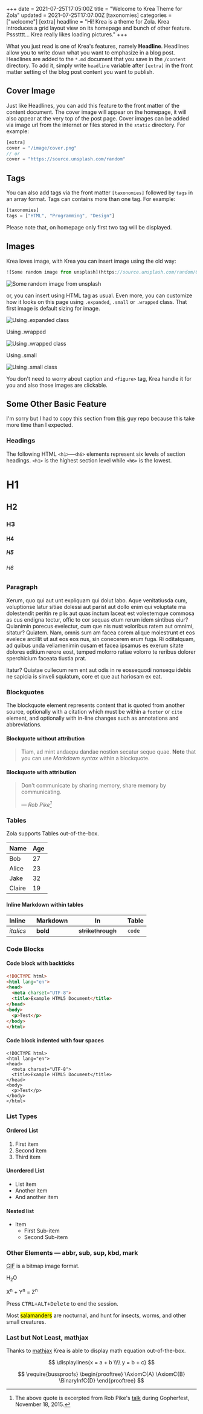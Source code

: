 +++
date = 2021-07-25T17:05:00Z
title = "Welcome to Krea Theme for Zola"
updated = 2021-07-25T17:07:00Z
[taxonomies]
categories = ["welcome"]
[extra]
headline = "Hi! Krea is a theme for Zola. Krea introduces a grid layout view on its homepage and bunch of other feature. Pssstttt… Krea really likes loading pictures."
+++

What you just read is one of Krea's features, namely **Headline**. Headlines allow you to write down what you want to emphasize in a blog post. Headlines are added to the `*.md` document that you save in the `/content` directory. To add it, simply write `headline`  variable after `[extra]` in the front matter setting of the blog post content you want to publish. 

<!-- more -->

## Cover Image
Just like Headlines, you can add this feature to the front matter of the content document. The cover image will appear on the homepage, it will also appear at the very top of the post page. Cover images can be added via image url from the internet or files stored in the `static` directory. For example:

```js
[extra]
cover = "/image/cover.png"
// or
cover = "https://source.unsplash.com/random"
```

## Tags
You can also add tags via the front matter `[taxonomies]` followed by `tags` in an array format. Tags can contains more than one tag. For example:

```js
[taxonomies]
tags = ["HTML", "Programming", "Design"]
```

Please note that, on homepage only first two tag will be displayed.

## Images

Krea loves image, with Krea you can insert image using the old way:

```js
![Some random image from unsplash](https://source.unsplash.com/random/800x480)
```

![Some random image from unsplash](https://source.unsplash.com/random/800x480)

or, you can insert using HTML tag as usual. Even more, you can customize how it looks on this page using `.expanded`, `.small` or `.wrapped` class. That first image is default sizing for image.

<img src="https://source.unsplash.com/random/800x480" alt="Using .expanded class" class="expanded" />

Using .wrapped

<img src="https://source.unsplash.com/random/800x480" alt="Using .wrapped class" class="wrapped" />

Using .small

<img src="https://source.unsplash.com/random/800x480" alt="Using .small class" class="small" />

You don't need to worry about caption and `<figure>` tag, Krea handle it for you and also those images are clickable. 

## Some Other Basic Feature

I'm sorry but I had to copy this section from [this](hulufei/solar-theme-zola) guy repo because this take more time than I expected.

### Headings

The following HTML `<h1>`—`<h6>` elements represent six levels of section headings. `<h1>` is the highest section level while `<h6>` is the lowest.

# H1
## H2
### H3
#### H4
##### H5
###### H6

### Paragraph

Xerum, quo qui aut unt expliquam qui dolut labo. Aque venitatiusda cum, voluptionse latur sitiae dolessi aut parist aut dollo enim qui voluptate ma dolestendit peritin re plis aut quas inctum laceat est volestemque commosa as cus endigna tectur, offic to cor sequas etum rerum idem sintibus eiur? Quianimin porecus evelectur, cum que nis nust voloribus ratem aut omnimi, sitatur? Quiatem. Nam, omnis sum am facea corem alique molestrunt et eos evelece arcillit ut aut eos eos nus, sin conecerem erum fuga. Ri oditatquam, ad quibus unda veliamenimin cusam et facea ipsamus es exerum sitate dolores editium rerore eost, temped molorro ratiae volorro te reribus dolorer sperchicium faceata tiustia prat.

Itatur? Quiatae cullecum rem ent aut odis in re eossequodi nonsequ idebis ne sapicia is sinveli squiatum, core et que aut hariosam ex eat.

### Blockquotes

The blockquote element represents content that is quoted from another source, optionally with a citation which must be within a `footer` or `cite` element, and optionally with in-line changes such as annotations and abbreviations.

#### Blockquote without attribution

> Tiam, ad mint andaepu dandae nostion secatur sequo quae.
> **Note** that you can use *Markdown syntax* within a blockquote.

#### Blockquote with attribution

> Don't communicate by sharing memory, share memory by communicating.</p>
> — <cite>Rob Pike[^1]</cite>

[^1]: The above quote is excerpted from Rob Pike's [talk](https://www.youtube.com/watch?v=PAAkCSZUG1c) during Gopherfest, November 18, 2015.

### Tables

Zola supports Tables out-of-the-box.

   Name | Age
--------|------
    Bob | 27
  Alice | 23
   Jake | 32
 Claire | 19

#### Inline Markdown within tables

| Inline&nbsp;&nbsp;&nbsp;     | Markdown&nbsp;&nbsp;&nbsp;  | In&nbsp;&nbsp;&nbsp;                | Table      |
| ---------- | --------- | ----------------- | ---------- |
| *italics*  | **bold**  | ~~strikethrough~~&nbsp;&nbsp;&nbsp; | `code`     |

### Code Blocks

#### Code block with backticks

```html
<!DOCTYPE html>
<html lang="en">
<head>
  <meta charset="UTF-8">
  <title>Example HTML5 Document</title>
</head>
<body>
  <p>Test</p>
</body>
</html>
```
#### Code block indented with four spaces

    <!DOCTYPE html>
    <html lang="en">
    <head>
      <meta charset="UTF-8">
      <title>Example HTML5 Document</title>
    </head>
    <body>
      <p>Test</p>
    </body>
    </html>

### List Types

#### Ordered List

1. First item
2. Second item
3. Third item

#### Unordered List

* List item
* Another item
* And another item

#### Nested list

* Item
  - First Sub-item
  - Second Sub-item

### Other Elements — abbr, sub, sup, kbd, mark

<abbr title="Graphics Interchange Format">GIF</abbr> is a bitmap image format.

H<sub>2</sub>O

X<sup>n</sup> + Y<sup>n</sup> = Z<sup>n</sup>

Press <kbd><kbd>CTRL</kbd>+<kbd>ALT</kbd>+<kbd>Delete</kbd></kbd> to end the session.

Most <mark>salamanders</mark> are nocturnal, and hunt for insects, worms, and other small creatures.

### Last but Not Least, mathjax

Thanks to [mathjax](https://www.mathjax.org/) Krea is able to display math equation out-of-the-box.

$$
\displaylines{x = a + b \\\\ y = b + c}
$$

$$
\require{bussproofs}
\begin{prooftree}
\AxiomC{A}
\AxiomC{B}
\BinaryInfC{D}
\end{prooftree}
$$